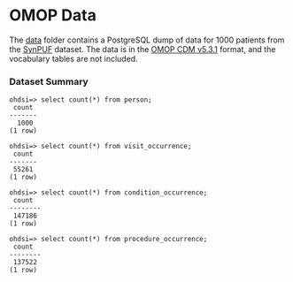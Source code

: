 # OMOP Data

The [data](data) folder contains a PostgreSQL dump of data for 1000 patients from the
[SynPUF](https://www.cms.gov/Research-Statistics-Data-and-Systems/Downloadable-Public-Use-Files/SynPUFs/DE_Syn_PUF)
dataset. The data is in the [OMOP CDM v5.3.1](https://github.com/OHDSI/CommonDataModel/releases/tag/v5.3.1) format, and the
vocabulary tables are not included.

### Dataset Summary

```
ohdsi=> select count(*) from person;
 count
-------
  1000
(1 row)

ohdsi=> select count(*) from visit_occurrence;
 count
-------
 55261
(1 row)

ohdsi=> select count(*) from condition_occurrence;
 count
--------
 147186
(1 row)

ohdsi=> select count(*) from procedure_occurrence;
 count
--------
 137522
(1 row)
```